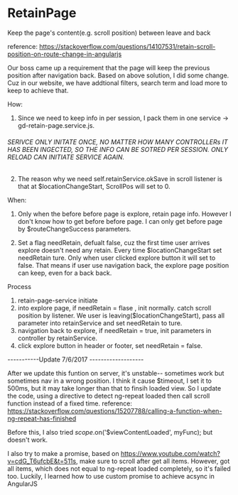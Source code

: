 # RetainPage
Keep the page's content(e.g. scroll position) between leave and back

reference: https://stackoverflow.com/questions/14107531/retain-scroll-position-on-route-change-in-angularjs

Our boss came up a requirement that the page will keep the previous position after navigation back. Based on above solution, I did some change. Cuz in our website, we have addtional filters, search term and load more to keep to achieve that.

How:
1. Since we need to keep info in per session, I pack them in one service -> gd-retain-page.service.js. 
###### SERIVCE ONLY INITATE ONCE, NO MATTER HOW MANY CONTROLLERs IT HAS BEEN INGECTED, SO THE INFO CAN BE SOTRED PER SESSION. ONLY RELOAD CAN INITIATE SERVICE AGAIN.

2. The reason why we need self.retainService.okSave in scroll listener is that at $locationChangeStart, ScrollPos will set to 0.

When:
1. Only when the before before page is explore, retain page info.  However I don't know how to get before before page. I can only get before page by $routeChangeSuccess parameters.

2. Set a flag needRetain, defualt false, cuz the first time user arrives explore doesn't need any retain.
 Every time $locationChangeStart set needRetain ture. Only when user clicked explore button it will set to false. That means if user use navigation back, the explore page position can keep, even for a back back. 

Process
1. retain-page-service initiate
2. into explore page, if needRetain = flase , init normally. catch scroll position by listener. We user is leaving($locationChangeStart), pass all parameter into retainService and set needRetain to ture.
3. navigation back to explore, if needRetain = true, init parameters in controller by retainService.
4. click explore button in header or footer, set needRetain = false.

-----------Update 7/6/2017 -------------------

After we update this funtion on server, it's unstable-- sometimes work but sometimes nav in a wrong position.
I think it cause $timeout, I set it to 500ms, but it may take longer than that to finsih loaded view.
So I update the code, using a directive to detect ng-repeat loaded then call scroll function instead of a fixed time.
reference: https://stackoverflow.com/questions/15207788/calling-a-function-when-ng-repeat-has-finished

Before this, I also tried 
$scope.$on('$viewContentLoaded', myFunc); but doesn't work. 

I also try to make a promise, based on https://www.youtube.com/watch?v=cdG_T6ufcbE&t=511s, make sure to scroll after get all items.
However, got all items, which does not equal to ng-repeat loaded completely, so it's failed too.
Luckily, I learned how to use custom promise to achieve acsync in AngularJS

